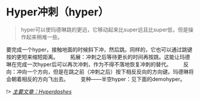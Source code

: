# Hyper冲刺（hyper）

> hyper可以使玛德琳跳的更远，它移动起来比super远且比super低，但是操作起来稍难一些。

要完成一个hyper，接触地面的时候斜下冲，然后跳。同样的，它也可以通过跳键按的更短来缩短距离。
&emsp;&emsp;拓展：冲刺之后等待更长的时间再按跳。这能让玛德琳在完成一次hyper后可以再次冲刺，作为不得不落地恢复冲刺的替代。
&emsp;&emsp;反向：冲向一个方向，但是在跳之前（冲刺之后）按下相反反向的方向键。玛德琳将会朝着相反的方向飞出去。
&emsp;&emsp;变种——半空hyper：见下面的demohyper。


!> [*主要文章：Hyperdashes*](https://celeste.ink/wiki/Hyperdashes)